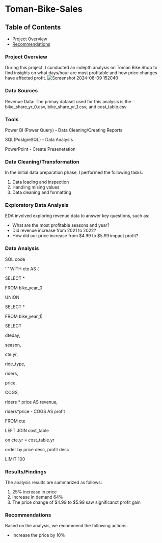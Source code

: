# Toman-Bike-Sales

## Table of Contents

- [Project Overview](#project-overview)
- [Recommendations](#recommendations)

### Project Overview
During this project, I conducted an indepth analysis on Toman Bike Shop to find insights on what days/hour are most profitable and how price changes have affected profit.
![Screenshot 2024-08-09 152040](https://github.com/user-attachments/assets/5f50c005-583a-49f9-a911-23dffb7c8fb1)

### Data Sources
Revenue Data: The primay dataset used for this analysis is the bike_share_yr_0.csv, bike_share_yr_1.csv, and cost_table.csv

### Tools
Power BI (Power Query) - Data Cleaning/Creating Reports

SQL(PostgreSQL) - Data Analysis

PowerPoint - Create Presenetation

### Data Cleaning/Transformation 

In the initial data preparation phase, I performed the following tasks:
 1. Data loading and inspection
 2. Handling mising values
 3. Data cleaning and formatting


### Exploratory Data Analysis

EDA involved exploring revenue data to answer key questions, such as:

 - What are the most profitable seasons and year?
 - Did revenue increase from 2021 to 2022?
 - How did our price increase from $4.99 to $5.99 impact profit?


### Data Analysis

SQL code

'''
WITH cte AS (

SELECT *

FROM bike_year_0

UNION

SELECT *

FROM bike_year_1)

SELECT

dteday,

season,

cte.yr,


ride_type,

riders,

price,

COGS,

riders * price AS revenue,

riders*price - COGS AS profit

FROM cte

LEFT JOIN cost_table

on cte.yr = cost_table.yr

order by price desc, profit desc

LIMIT 100




### Results/Findings

The analysis results are summarized as follows:
 1. 25% increase in price
 2. increase in demand 64%
 3. The price change of $4.99 to $5.99 saw significanct profit gain


### Recommendations

 Based on the analysis, we recommend the following actions:
 - Increase the price by 10%


